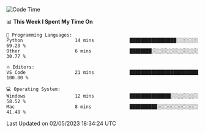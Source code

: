 
<!--START_SECTION:waka-->
![Code Time](http://img.shields.io/badge/Code%20Time-691%20hrs%2041%20mins-blue)

📊 **This Week I Spent My Time On** 

```text
💬 Programming Languages: 
Python                   14 mins             █████████████████░░░░░░░░   69.23 % 
Other                    6 mins              ████████░░░░░░░░░░░░░░░░░   30.77 % 

🔥 Editors: 
VS Code                  21 mins             █████████████████████████   100.00 % 

💻 Operating System: 
Windows                  12 mins             ███████████████░░░░░░░░░░   58.52 % 
Mac                      8 mins              ██████████░░░░░░░░░░░░░░░   41.48 % 
```


 Last Updated on 02/05/2023 18:34:24 UTC
<!--END_SECTION:waka-->

